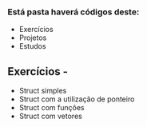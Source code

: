 ### Está pasta haverá códigos deste:

* Exercícios
* Projetos
* Estudos

## Exercícios - 
* Struct simples
* Struct com a utilização de ponteiro
* Struct com funções
* Struct com vetores
